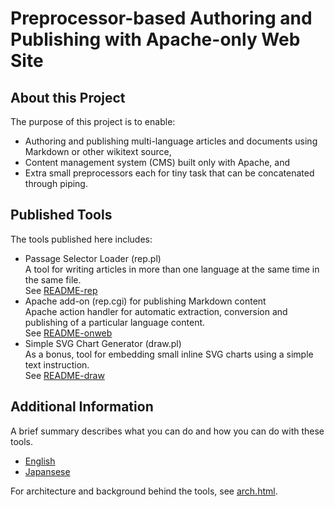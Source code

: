 # Preprocessor-based Authoring and Publishing with Apache-only Web Site

## About this Project

The purpose of this project is to enable:

- Authoring and publishing multi-language articles and documents using Markdown or other wikitext source,
- Content management system (CMS) built only with Apache, and
- Extra small preprocessors each for tiny task that can be concatenated through piping.

## Published Tools

The tools published here includes:

- Passage Selector Loader (rep.pl)  
A tool for writing articles in more than one language at the same time in the same file.  
See [README-rep](README-rep.md)
- Apache add-on (rep.cgi) for publishing Markdown content  
Apache action handler for automatic extraction, conversion and publishing of a particular language content.  
See [README-onweb](README-onweb.md)
- Simple SVG Chart Generator (draw.pl)  
As a bonus, tool for embedding small inline SVG charts using a simple text instruction.  
See [README-draw](README-draw.md)

## Additional Information

A brief summary describes what you can do and how you can do with these tools.

- [English](https://kobu.com/author/index-en.html)
- [Japansese](https://kobu.com/author/index.html)

For architecture and background behind the tools, see [arch.html](https://kobu.com/author/arch.html).
